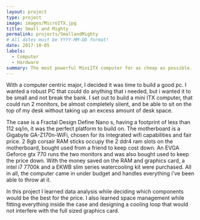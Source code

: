 ```yaml
---
layout: project
type: project
image: images/MicroITX.jpg
title: Small and Mighty 
permalink: projects/SmallandMighty
# All dates must be YYYY-MM-DD format!
date: 2017-10-05
labels:
  - Computer
  - Hardware
summary: The most powerful MiniITX computer for as cheap as possible.
---
```


With a computer centric major, I decided it was time to build a good pc. I wanted a robust PC that could do anything that i needed, but i wanted it to be small and not break the bank. I set out to build a mini ITX computer, that could run 2 monitors, be almost completely silent, and be able to sit on the top of my desk without taking up an excess amount of desk space. 

The case is a Fractal Design Define Nano s, having a footprint of less than 112 sq/in, it was the perfect platform to build on. The motherboard is a Gigabyte GA-Z170n-WiFi, chosen for its integrated wifi capabilities and fair price. 2 8gb corsair RAM sticks occupy the 2 ddr4 ram slots on the motherboard, bought used from a friend to keep cost down. An EVGA Geforce gtx 770 runs the two monitors and was also bought used to keep the price down. With the money saved on the RAM and graphics card, a intel i7 7700k and a EKWB slim series watercooling kit were purchased. All in all, the computer came in under budget and handles everything i've been able to throw at it.   

In this project I learned data analysis while deciding which components would be the best for the price. I also learned space management while fitting everything inside the case and designing a cooling loop that would not interfere with the full sized graphics card. 
 

